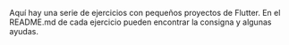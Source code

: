 Aquí hay una serie de ejercicios con pequeños proyectos de Flutter.
En el README.md de cada ejercicio pueden encontrar la consigna y algunas ayudas.
